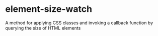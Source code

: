 # element-size-watch
A method for applying CSS classes and invoking a callback function by querying the size of HTML elements
